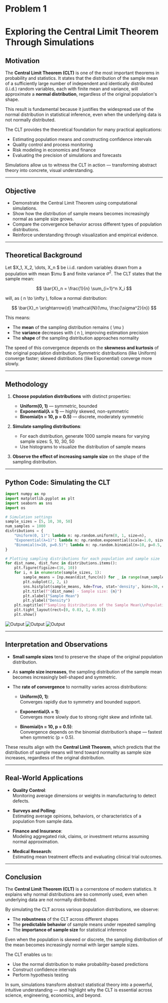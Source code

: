 # Problem 1

# Exploring the Central Limit Theorem Through Simulations

## Motivation

The **Central Limit Theorem (CLT)** is one of the most important theorems in probability and statistics. It states that the distribution of the sample mean of a sufficiently large number of independent and identically distributed (i.i.d.) random variables, each with finite mean and variance, will approximate a **normal distribution**, regardless of the original population's shape.

This result is fundamental because it justifies the widespread use of the normal distribution in statistical inference, even when the underlying data is not normally distributed.

The CLT provides the theoretical foundation for many practical applications:

- Estimating population means and constructing confidence intervals
- Quality control and process monitoring
- Risk modeling in economics and finance
- Evaluating the precision of simulations and forecasts

Simulations allow us to witness the CLT in action — transforming abstract theory into concrete, visual understanding.

---

## Objective

- Demonstrate the Central Limit Theorem using computational simulations.
- Show how the distribution of sample means becomes increasingly normal as sample size grows.
- Compare the convergence behavior across different types of population distributions.
- Reinforce understanding through visualization and empirical evidence.

---

## Theoretical Background

Let $X_1, X_2, \dots, X_n $ be i.i.d. random variables drawn from a population with mean $\mu $ and finite variance $\sigma^2$. The CLT states that the sample mean:

$$
\bar{X}_n = \frac{1}{n} \sum_{i=1}^n X_i
$$

will, as \( n \to \infty \), follow a normal distribution:

$$
\bar{X}_n \xrightarrow{d} \mathcal{N}(\mu, \frac{\sigma^2}{n})
$$

This means:

- The **mean** of the sampling distribution remains \( \mu \)
- The **variance** decreases with \( n \), improving estimation precision
- The **shape** of the sampling distribution approaches normality

The speed of this convergence depends on the **skewness and kurtosis** of the original population distribution. Symmetric distributions (like Uniform) converge faster; skewed distributions (like Exponential) converge more slowly.

---

## Methodology

1. **Choose population distributions** with distinct properties:

   - **Uniform(0, 1)** — symmetric, bounded
   - **Exponential(λ = 1)** — highly skewed, non-symmetric
   - **Binomial(n = 10, p = 0.5)** — discrete, moderately symmetric

2. **Simulate sampling distributions**:

   - For each distribution, generate 1000 sample means for varying sample sizes: 5, 10, 30, 50
   - Use histograms to visualize the distribution of sample means

3. **Observe the effect of increasing sample size** on the shape of the sampling distribution.

---

## Python Code: Simulating the CLT

```python
import numpy as np
import matplotlib.pyplot as plt
import seaborn as sns
import os

# Simulation settings
sample_sizes = [5, 10, 30, 50]
num_samples = 1000
distributions = {
    "Uniform(0, 1)": lambda n: np.random.uniform(0, 1, size=n),
    "Exponential(λ=1)": lambda n: np.random.exponential(scale=1.0, size=n),
    "Binomial(n=10, p=0.5)": lambda n: np.random.binomial(n=10, p=0.5, size=n),
}

# Plotting sampling distributions for each population and sample size
for dist_name, dist_func in distributions.items():
    plt.figure(figsize=(16, 10))
    for i, n in enumerate(sample_sizes, 1):
        sample_means = [np.mean(dist_func(n)) for _ in range(num_samples)]
        plt.subplot(2, 2, i)
        sns.histplot(sample_means, kde=True, stat='density', bins=30, color='skyblue')
        plt.title(f"{dist_name} - Sample size: {n}")
        plt.xlabel("Sample Mean")
        plt.ylabel("Density")
    plt.suptitle(f"Sampling Distributions of the Sample Mean\\nPopulation: {dist_name}", fontsize=16)
    plt.tight_layout(rect=[0, 0.03, 1, 0.95])
    plt.show()
```

![Output](CLT.png)
![Output](CLT1.png)
![Output](CLT%20Binomia.png)

---

## Interpretation and Observations

- **Small sample sizes** tend to preserve the shape of the original population distribution.
- As **sample size increases**, the sampling distribution of the sample mean becomes increasingly bell-shaped and symmetric.
- The **rate of convergence** to normality varies across distributions:

  - **Uniform(0, 1)**:  
    Converges rapidly due to symmetry and bounded support.

  - **Exponential(λ = 1)**:  
    Converges more slowly due to strong right skew and infinite tail.

  - **Binomial(n = 10, p = 0.5)**:  
    Convergence depends on the binomial distribution’s shape — fastest when symmetric (p = 0.5).

These results align with the **Central Limit Theorem**, which predicts that the distribution of sample means will tend toward normality as sample size increases, regardless of the original distribution.

---

## Real-World Applications

- **Quality Control**:  
  Monitoring average dimensions or weights in manufacturing to detect defects.

- **Surveys and Polling**:  
  Estimating average opinions, behaviors, or characteristics of a population from sample data.

- **Finance and Insurance**:  
  Modeling aggregated risk, claims, or investment returns assuming normal approximation.

- **Medical Research**:  
  Estimating mean treatment effects and evaluating clinical trial outcomes.

---

## Conclusion

The **Central Limit Theorem (CLT)** is a cornerstone of modern statistics. It explains why normal distributions are so commonly used, even when underlying data are not normally distributed.

By simulating the CLT across various population distributions, we observe:

- The **robustness** of the CLT across different shapes
- The **predictable behavior** of sample means under repeated sampling
- The **importance of sample size** for statistical inference

Even when the population is skewed or discrete, the sampling distribution of the mean becomes increasingly normal with larger sample sizes.

The CLT enables us to:

- Use the normal distribution to make probability-based predictions
- Construct confidence intervals
- Perform hypothesis testing

In sum, simulations transform abstract statistical theory into a powerful, intuitive understanding — and highlight why the CLT is essential across science, engineering, economics, and beyond.
